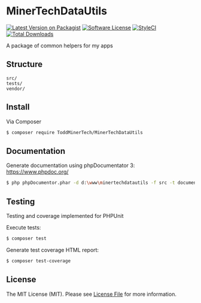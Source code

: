 # MinerTechDataUtils

[![Latest Version on Packagist][ico-version]][link-packagist]
[![Software License][ico-license]](LICENSE.md)
[![StyleCI](https://github.styleci.io/repos/364739267/shield?branch=main)](https://github.styleci.io/repos/364739267?branch=main)
[![Total Downloads][ico-downloads]][link-downloads]

A package of common helpers for my apps

## Structure

```
src/
tests/
vendor/
```

## Install

Via Composer

``` bash
$ composer require ToddMinerTech/MinerTechDataUtils
```

## Documentation
Generate documentation using phpDocumentator 3: https://www.phpdoc.org/

``` bash
$ php phpDocumentor.phar -d d:\www\minertechdatautils -f src -t documentation
```

## Testing
Testing and coverage implemented for PHPUnit

Execute tests:
``` bash
$ composer test
```

Generate test coverage HTML report:
``` bash
$ composer test-coverage
```

## License

The MIT License (MIT). Please see [License File](LICENSE.md) for more information.

[ico-version]: https://img.shields.io/packagist/v/ToddMinerTech/MinerTechDataUtils.svg?style=flat-square
[ico-license]: https://img.shields.io/badge/license-MIT-brightgreen.svg?style=flat-square
[ico-downloads]: https://img.shields.io/packagist/dt/ToddMinerTech/MinerTechDataUtils.svg?style=flat-square

[link-packagist]: https://packagist.org/packages/ToddMinerTech/MinerTechDataUtils
[link-downloads]: https://packagist.org/packages/ToddMinerTech/MinerTechDataUtils
[link-author]: https://github.com/ToddMinerTech
